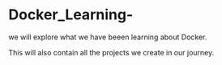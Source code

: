 # Docker_Learning-

we will explore what we have beeen learning about Docker.

This will also contain all the projects we create in our journey.
